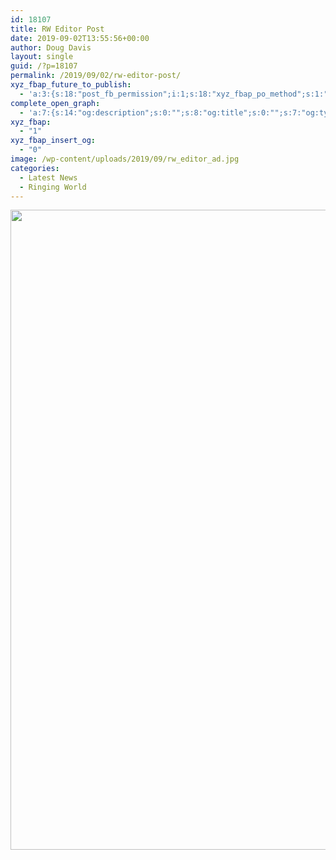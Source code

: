 ```yaml
---
id: 18107
title: RW Editor Post
date: 2019-09-02T13:55:56+00:00
author: Doug Davis
layout: single
guid: /?p=18107
permalink: /2019/09/02/rw-editor-post/
xyz_fbap_future_to_publish:
  - 'a:3:{s:18:"post_fb_permission";i:1;s:18:"xyz_fbap_po_method";s:1:"2";s:16:"xyz_fbap_message";s:62:"News item added to the CCCBR website: {POST_TITLE} {PERMALINK}";}'
complete_open_graph:
  - 'a:7:{s:14:"og:description";s:0:"";s:8:"og:title";s:0:"";s:7:"og:type";s:0:"";s:12:"twitter:card";s:7:"summary";s:15:"twitter:creator";s:0:"";s:19:"twitter:description";s:0:"";s:8:"og:image";s:5:"18109";}'
xyz_fbap:
  - "1"
xyz_fbap_insert_og:
  - "0"
image: /wp-content/uploads/2019/09/rw_editor_ad.jpg
categories:
  - Latest News
  - Ringing World
---
```

[<img loading="lazy" class="alignnone size-large wp-image-18109" src="https://cccbr.org.uk/wp-content/uploads/2019/09/rw_editor_ad-776x1024.jpg" alt="" width="776" height="1024" srcset="https://cccbr.org.uk/wp-content/uploads/2019/09/rw_editor_ad-776x1024.jpg 776w, https://cccbr.org.uk/wp-content/uploads/2019/09/rw_editor_ad-227x300.jpg 227w, https://cccbr.org.uk/wp-content/uploads/2019/09/rw_editor_ad-768x1014.jpg 768w, https://cccbr.org.uk/wp-content/uploads/2019/09/rw_editor_ad-909x1200.jpg 909w, https://cccbr.org.uk/wp-content/uploads/2019/09/rw_editor_ad-300x396.jpg 300w, https://cccbr.org.uk/wp-content/uploads/2019/09/rw_editor_ad-600x792.jpg 600w, https://cccbr.org.uk/wp-content/uploads/2019/09/rw_editor_ad.jpg 1183w" sizes="(max-width: 776px) 100vw, 776px" />](https://cccbr.org.uk/wp-content/uploads/2019/09/rw_editor_ad.jpg)
